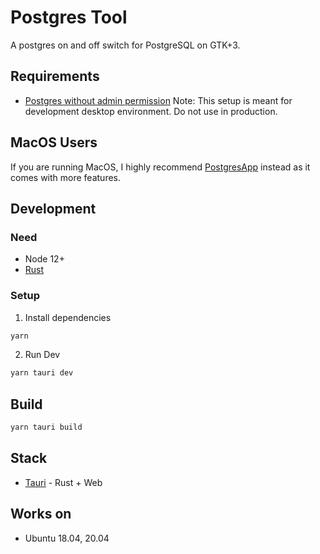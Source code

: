 # Postgres Tool
A postgres on and off switch for PostgreSQL on GTK+3.

## Requirements
- [Postgres without admin permission](https://saveriomiroddi.github.io/Quickly-setting-up-postgresql-for-running-without-admin-permissions/)
    Note: This setup is meant for development desktop environment. Do not use in production.
    
    

## MacOS Users

If you are running MacOS, I highly recommend [PostgresApp](https://github.com/PostgresApp/PostgresApp) instead as it comes with  more features.

## Development

### Need

- Node 12+
- [Rust](https://www.rust-lang.org/tools/install)

### Setup

1. Install dependencies

```bash
yarn
```

2. Run Dev

``` bash
yarn tauri dev
```

## Build 

```bash
yarn tauri build
```

## Stack

- [Tauri](https://tauri.studio/) - Rust + Web

## Works on
- Ubuntu 18.04, 20.04